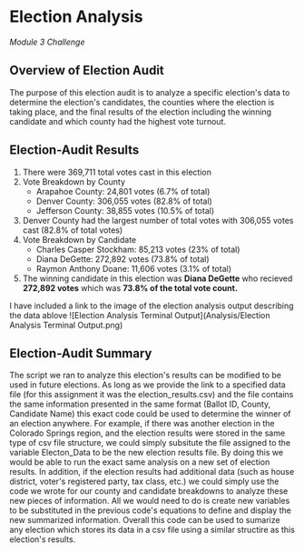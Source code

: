 # **Election Analysis**
*Module 3 Challenge*

## Overview of Election Audit

The purpose of this election audit is to analyze a specific election's data to determine the election's candidates, the counties where the election is taking place, and the final results of the election including the winning candidate and which county had the highest vote turnout.

## Election-Audit Results

1. There were 369,711 total votes cast in this election
2. Vote Breakdown by County
   * Arapahoe County: 24,801 votes (6.7% of total)
   * Denver County: 306,055 votes (82.8% of total)
   * Jefferson County: 38,855 votes (10.5% of total)
3. Denver County had the largest number of total votes with 306,055 votes cast (82.8% of total votes)
4. Vote Breakdown by Candidate
   * Charles Casper Stockham: 85,213 votes (23% of total)
   * Diana DeGette: 272,892 votes (73.8% of total)
   * Raymon Anthony Doane: 11,606 votes (3.1% of total)
5. The winning candidate in this election was **Diana DeGette** who recieved **272,892 votes** which was **73.8% of the total vote count.**

I have included a link to the image of the election analysis output describing the data ablove
![Election Analysis Terminal Output](Analysis/Election Analysis Terminal Output.png)

## Election-Audit Summary

The script we ran to analyze this election's results can be modified to be used in future elections. As long as we provide the link to a specified data file (for this assignment it was the election_results.csv) and the file contains the same information presented in the same format (Ballot ID, County, Candidate Name) this exact code could be used to determine the winner of an election anywhere. For example, if there was another election in the Colorado Springs region, and the election results were stored in the same type of csv file structure, we could simply subsitute the file assigned to the variable Electon_Data to be the new election results file. By doing this we would be able to run the exact same analysis on a new set of election results. In addition, if the election results had additional data (such as house district, voter's registered party, tax class, etc.) we could simply use the code we wrote for our county and candidate breakdowns to analyze these new pieces of information. All we would need to do is create new variables to be substituted in the previous code's equations to define and display the new summarized information. Overall this code can be used to sumarize any election which stores its data in a csv file using a similar structire as this election's results.
